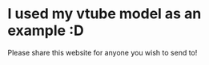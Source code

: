 <!DOCTYPE html>
<html lang="en">
<head>
 <title>Cute Proposal Website</title>
 </head>
 <body>
 <h1>I used my vtube model as an example :D</h1>

 </body>
 </html>
Please share this website for anyone you wish to send to!
